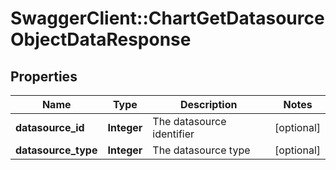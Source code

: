 # SwaggerClient::ChartGetDatasourceObjectDataResponse

## Properties
Name | Type | Description | Notes
------------ | ------------- | ------------- | -------------
**datasource_id** | **Integer** | The datasource identifier | [optional] 
**datasource_type** | **Integer** | The datasource type | [optional] 

